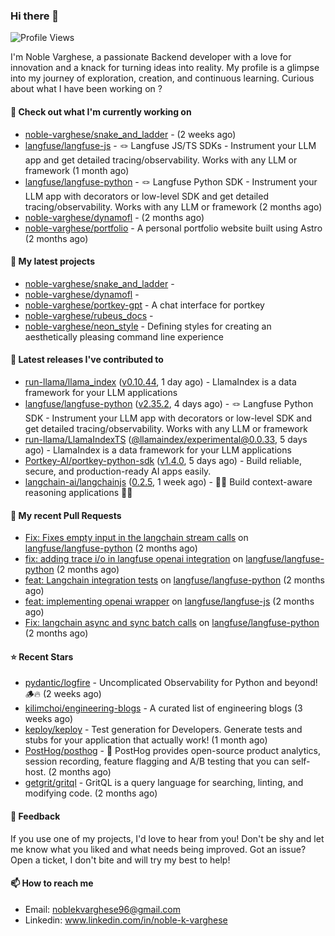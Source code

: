 ### Hi there 👋
![Profile Views](https://komarev.com/ghpvc/?username=noble-varghese&label=PROFILE+VIEWS)

I'm Noble Varghese, a passionate Backend developer with a love for innovation and a knack for turning ideas into reality. My profile is a glimpse into my journey of exploration, creation, and continuous learning. Curious about what I have been working on ?


#### 👷 Check out what I'm currently working on

- [noble-varghese/snake_and_ladder](https://github.com/noble-varghese/snake_and_ladder) -  (2 weeks ago)
- [langfuse/langfuse-js](https://github.com/langfuse/langfuse-js) - 🪢 Langfuse JS/TS SDKs - Instrument your LLM app and get detailed tracing/observability. Works with any LLM or framework (1 month ago)
- [langfuse/langfuse-python](https://github.com/langfuse/langfuse-python) - 🪢 Langfuse Python SDK - Instrument your LLM app with decorators or low-level SDK and get detailed tracing/observability. Works with any LLM or framework (2 months ago)
- [noble-varghese/dynamofl](https://github.com/noble-varghese/dynamofl) -  (2 months ago)
- [noble-varghese/portfolio](https://github.com/noble-varghese/portfolio) - A personal portfolio website built using Astro (2 months ago)

#### 🌱 My latest projects

- [noble-varghese/snake_and_ladder](https://github.com/noble-varghese/snake_and_ladder) - 
- [noble-varghese/dynamofl](https://github.com/noble-varghese/dynamofl) - 
- [noble-varghese/portkey-gpt](https://github.com/noble-varghese/portkey-gpt) - A chat interface for portkey
- [noble-varghese/rubeus_docs](https://github.com/noble-varghese/rubeus_docs) - 
- [noble-varghese/neon_style](https://github.com/noble-varghese/neon_style) - Defining styles for creating an aesthetically pleasing command line experience

#### 🔭 Latest releases I've contributed to

- [run-llama/llama_index](https://github.com/run-llama/llama_index) ([v0.10.44](https://github.com/run-llama/llama_index/releases/tag/v0.10.44), 1 day ago) - LlamaIndex is a data framework for your LLM applications
- [langfuse/langfuse-python](https://github.com/langfuse/langfuse-python) ([v2.35.2](https://github.com/langfuse/langfuse-python/releases/tag/v2.35.2), 4 days ago) - 🪢 Langfuse Python SDK - Instrument your LLM app with decorators or low-level SDK and get detailed tracing/observability. Works with any LLM or framework
- [run-llama/LlamaIndexTS](https://github.com/run-llama/LlamaIndexTS) ([@llamaindex/experimental@0.0.33](https://github.com/run-llama/LlamaIndexTS/releases/tag/%40llamaindex/experimental%400.0.33), 5 days ago) - LlamaIndex is a data framework for your LLM applications
- [Portkey-AI/portkey-python-sdk](https://github.com/Portkey-AI/portkey-python-sdk) ([v1.4.0](https://github.com/Portkey-AI/portkey-python-sdk/releases/tag/v1.4.0), 5 days ago) - Build reliable, secure, and production-ready AI apps easily.
- [langchain-ai/langchainjs](https://github.com/langchain-ai/langchainjs) ([0.2.5](https://github.com/langchain-ai/langchainjs/releases/tag/0.2.5), 1 week ago) - 🦜🔗 Build context-aware reasoning applications 🦜🔗

#### 🔨 My recent Pull Requests

- [Fix: Fixes empty input in the langchain stream calls](https://github.com/langfuse/langfuse-python/pull/538) on [langfuse/langfuse-python](https://github.com/langfuse/langfuse-python) (2 months ago)
- [fix: adding trace i/o in langfuse openai integration](https://github.com/langfuse/langfuse-python/pull/532) on [langfuse/langfuse-python](https://github.com/langfuse/langfuse-python) (2 months ago)
- [feat: Langchain integration tests](https://github.com/langfuse/langfuse-python/pull/527) on [langfuse/langfuse-python](https://github.com/langfuse/langfuse-python) (2 months ago)
- [feat: implementing openai wrapper](https://github.com/langfuse/langfuse-js/pull/114) on [langfuse/langfuse-js](https://github.com/langfuse/langfuse-js) (2 months ago)
- [Fix: langchain async and sync batch calls](https://github.com/langfuse/langfuse-python/pull/518) on [langfuse/langfuse-python](https://github.com/langfuse/langfuse-python) (2 months ago)


#### ⭐ Recent Stars

- [pydantic/logfire](https://github.com/pydantic/logfire) - Uncomplicated Observability for Python and beyond! 🪵🔥 (2 weeks ago)
- [kilimchoi/engineering-blogs](https://github.com/kilimchoi/engineering-blogs) - A curated list of engineering blogs (3 weeks ago)
- [keploy/keploy](https://github.com/keploy/keploy) - Test generation for Developers. Generate tests and stubs for your application that actually work! (1 month ago)
- [PostHog/posthog](https://github.com/PostHog/posthog) - 🦔 PostHog provides open-source product analytics, session recording, feature flagging and A/B testing that you can self-host. (2 months ago)
- [getgrit/gritql](https://github.com/getgrit/gritql) - GritQL is a query language for searching, linting, and modifying code. (2 months ago)

#### 💬 Feedback

If you use one of my projects, I'd love to hear from you! Don't be shy and let me know what you liked and what needs being improved. Got an issue? Open a ticket, I don't bite and will try my best to help!

#### 📫 How to reach me

- Email: noblekvarghese96@gmail.com
- Linkedin: www.linkedin.com/in/noble-k-varghese
